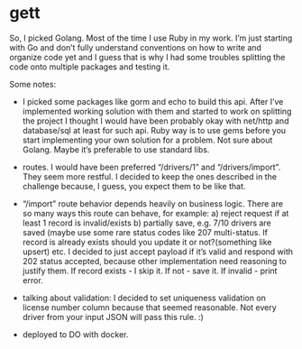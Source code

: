 # gett

So, I picked Golang. Most of the time I use Ruby in my work. I’m just starting with Go and don’t fully understand conventions on how to write and organize code yet and I guess that is why I had some troubles splitting the code onto multiple packages and testing it.

Some notes:

- I picked some packages like gorm and echo to build this api. After I’ve implemented working solution with them and started to work on splitting the project I thought I would have been probably okay with net/http and database/sql at least for such api. Ruby way is to use gems before you start implementing your own solution for a problem. Not sure about Golang. Maybe it’s preferable to use standard libs.

- routes. I would have been preferred “/drivers/1” and “/drivers/import”. They seem more restful. I decided to keep the ones described in the challenge because, I guess, you expect them to be like that.

- “/import” route behavior depends heavily on business logic. There are so many ways this route can behave, for example: a) reject request if at least 1 record is invalid/exists b) partially save, e.g. 7/10 drivers are saved (maybe use some rare status codes like 207 multi-status. If record is already exists should you update it or not?(something like upsert) etc. I decided to just accept payload if it’s valid and respond with 202 status accepted, because other implementation need reasoning to justify them. If record exists - I skip it. If not - save it. If invalid - print error.

- talking about validation: I decided to set uniqueness validation on license number column because that seemed reasonable. Not every driver from your input JSON will pass this rule. :)

- deployed to DO with docker.
